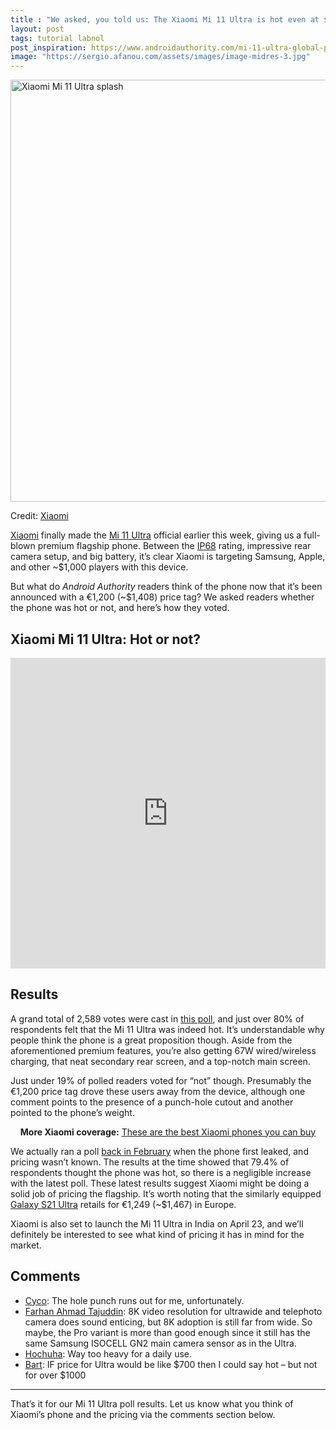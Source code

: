 ```yaml
---
title : "We asked, you told us: The Xiaomi Mi 11 Ultra is hot even at $1,400"
layout: post
tags: tutorial labnol
post_inspiration: https://www.androidauthority.com/mi-11-ultra-global-poll-results-1214253/
image: "https://sergio.afanou.com/assets/images/image-midres-3.jpg"
---
```


<p><html><body><img class="aligncenter size-large wp-image-1213412 noname aa-img" title="Xiaomi Mi 11 Ultra splash" src="https://cdn57.androidauthority.net/wp-content/uploads/2021/03/Xiaomi-Mi-11-Ultra-splash-1200x675.jpg" alt="Xiaomi Mi 11 Ultra splash" width="1200" height="675" data-attachment-id="1213412" srcset="https://cdn57.androidauthority.net/wp-content/uploads/2021/03/Xiaomi-Mi-11-Ultra-splash-1200x675.jpg 1200w, https://cdn57.androidauthority.net/wp-content/uploads/2021/03/Xiaomi-Mi-11-Ultra-splash-300x170.jpg 300w, https://cdn57.androidauthority.net/wp-content/uploads/2021/03/Xiaomi-Mi-11-Ultra-splash-768x432.jpg 768w, https://cdn57.androidauthority.net/wp-content/uploads/2021/03/Xiaomi-Mi-11-Ultra-splash-1536x864.jpg 1536w, https://cdn57.androidauthority.net/wp-content/uploads/2021/03/Xiaomi-Mi-11-Ultra-splash-16x9.jpg 16w, https://cdn57.androidauthority.net/wp-content/uploads/2021/03/Xiaomi-Mi-11-Ultra-splash-32x18.jpg 32w, https://cdn57.androidauthority.net/wp-content/uploads/2021/03/Xiaomi-Mi-11-Ultra-splash-28x16.jpg 28w, https://cdn57.androidauthority.net/wp-content/uploads/2021/03/Xiaomi-Mi-11-Ultra-splash-56x32.jpg 56w, https://cdn57.androidauthority.net/wp-content/uploads/2021/03/Xiaomi-Mi-11-Ultra-splash-64x36.jpg 64w, https://cdn57.androidauthority.net/wp-content/uploads/2021/03/Xiaomi-Mi-11-Ultra-splash-712x400.jpg 712w, https://cdn57.androidauthority.net/wp-content/uploads/2021/03/Xiaomi-Mi-11-Ultra-splash-1000x563.jpg 1000w, https://cdn57.androidauthority.net/wp-content/uploads/2021/03/Xiaomi-Mi-11-Ultra-splash-792x446.jpg 792w, https://cdn57.androidauthority.net/wp-content/uploads/2021/03/Xiaomi-Mi-11-Ultra-splash-1280x720.jpg 1280w, https://cdn57.androidauthority.net/wp-content/uploads/2021/03/Xiaomi-Mi-11-Ultra-splash-840x472.jpg 840w, https://cdn57.androidauthority.net/wp-content/uploads/2021/03/Xiaomi-Mi-11-Ultra-splash-1340x754.jpg 1340w, https://cdn57.androidauthority.net/wp-content/uploads/2021/03/Xiaomi-Mi-11-Ultra-splash-770x433.jpg 770w, https://cdn57.androidauthority.net/wp-content/uploads/2021/03/Xiaomi-Mi-11-Ultra-splash-356x200.jpg 356w, https://cdn57.androidauthority.net/wp-content/uploads/2021/03/Xiaomi-Mi-11-Ultra-splash-675x380.jpg 675w, https://cdn57.androidauthority.net/wp-content/uploads/2021/03/Xiaomi-Mi-11-Ultra-splash.jpg 1920w" sizes="(max-width: 1200px) 100vw, 1200px" /></p>
<div class="aa-img-source-credit">
<div class="aa-img-source-and-credit full">
<div class="aa-img-source text-right"><span>Credit:</span> <a rel="nofollow" class="img-credit-link" target="_blank" href="https://blog.mi.com/en/2021/03/29/the-pinnacle-of-smartphone-photography-mi-11-ultra-launches-globally/">Xiaomi</a></div>
</div>
</div>
<p><a href="https://www.androidauthority.com/xiaomi-1158659/">Xiaomi</a> finally made the <a href="https://www.androidauthority.com/xiaomi-mi-11-series-1212330/">Mi 11 Ultra</a> official earlier this week, giving us a full-blown premium flagship phone. Between the <a href="https://www.androidauthority.com/best-waterproof-phones-718588/">IP68</a> rating, impressive rear camera setup, and big battery, it&#8217;s clear Xiaomi is targeting Samsung, Apple, and other ~$1,000 players with this device.</p>
<p>But what do <em>Android Authority</em> readers think of the phone now that it&#8217;s been announced with a €1,200 (~$1,408) price tag? We asked readers whether the phone was hot or not, and here&#8217;s how they voted.</p>
<h2>Xiaomi Mi 11 Ultra: Hot or not?</h2>
<p><iframe style="border: none;" title="Xiaomi Mi 11 Ultra hot or not" src="https://e.infogram.com/1326da6b-c0d9-403a-a488-e9662a5eb583?src=embed" width="100%" height="497" frameborder="0" scrolling="no" allowfullscreen="allowfullscreen"></iframe></p>
<h2>Results</h2>
<p>A grand total of 2,589 votes were cast in <a href="https://www.androidauthority.com/xiaomi-mi-11-ultra-hot-or-not-poll-1213223/">this poll</a>, and just over 80% of respondents felt that the Mi 11 Ultra was indeed hot. It&#8217;s understandable why people think the phone is a great proposition though. Aside from the aforementioned premium features, you&#8217;re also getting 67W wired/wireless charging, that neat secondary rear screen, and a top-notch main screen.</p>
<p>Just under 19% of polled readers voted for &#8220;not&#8221; though. Presumably the €1,200 price tag drove these users away from the device, although one comment points to the presence of a punch-hole cutout and another pointed to the phone&#8217;s weight.</p>
<p style="text-align: center;"><strong>More Xiaomi coverage:</strong> <a href="https://www.androidauthority.com/best-xiaomi-phones-2-833837/">These are the best Xiaomi phones you can buy</a></p>
<p>We actually ran a poll <a href="https://www.androidauthority.com/xiaomi-mi-11-ultra-poll-results-1201651/">back in February</a> when the phone first leaked, and pricing wasn&#8217;t known. The results at the time showed that 79.4% of respondents thought the phone was hot, so there is a negligible increase with the latest poll. These latest results suggest Xiaomi might be doing a solid job of pricing the flagship. It&#8217;s worth noting that the similarly equipped <a href="https://www.androidauthority.com/samsung-galaxy-s21-series-1147733/">Galaxy S21 Ultra</a> retails for €1,249 (~$1,467) in Europe.</p>
<p>Xiaomi is also set to launch the Mi 11 Ultra in India on April 23, and we&#8217;ll definitely be interested to see what kind of pricing it has in mind for the market.</p>
<h2>Comments</h2>
<ul>
<li><a href="https://disqus.com/by/disqus_52XBimIiL3/" target="_blank" rel="noopener noreferrer" data-action="profile" data-username="disqus_52XBimIiL3">Cyco</a>: The hole punch runs out for me, unfortunately.</li>
<li><a href="https://disqus.com/by/fat8893/" target="_blank" rel="noopener noreferrer" data-action="profile" data-username="fat8893">Farhan Ahmad Tajuddin</a>: 8K video resolution for ultrawide and telephoto camera does sound enticing, but 8K adoption is still far from wide. So maybe, the Pro variant is more than good enough since it still has the same Samsung ISOCELL GN2 main camera sensor as in the Ultra.</li>
<li><a href="https://disqus.com/by/hochuha/" target="_blank" rel="noopener noreferrer" data-action="profile" data-username="hochuha">Hochuha</a>: Way too heavy for a daily use.</li>
<li><span class="author publisher-anchor-color"><a href="https://disqus.com/by/Bart_123456/" target="_blank" rel="noopener noreferrer" data-action="profile" data-username="Bart_123456">Bart</a>: IF price for Ultra would be like $700 then I could say hot &#8211; but not for over $1000</span></li>
</ul>
<hr>
<p>That&#8217;s it for our Mi 11 Ultra poll results. Let us know what you think of Xiaomi&#8217;s phone and the pricing via the comments section below.</body></html></p>
